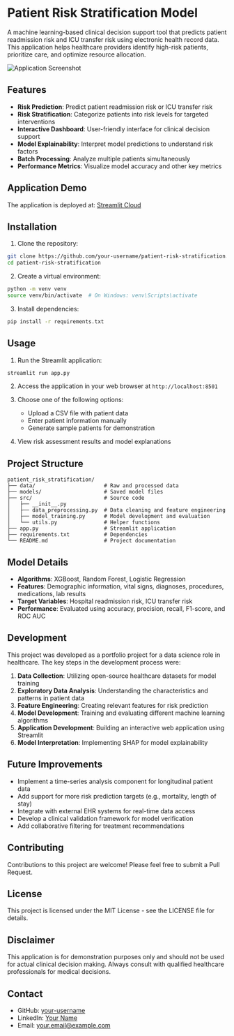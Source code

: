 # Patient Risk Stratification Model

A machine learning-based clinical decision support tool that predicts patient readmission risk and ICU transfer risk using electronic health record data. This application helps healthcare providers identify high-risk patients, prioritize care, and optimize resource allocation.

![Application Screenshot](app_screenshot.png)

## Features

- **Risk Prediction**: Predict patient readmission risk or ICU transfer risk
- **Risk Stratification**: Categorize patients into risk levels for targeted interventions
- **Interactive Dashboard**: User-friendly interface for clinical decision support
- **Model Explainability**: Interpret model predictions to understand risk factors
- **Batch Processing**: Analyze multiple patients simultaneously
- **Performance Metrics**: Visualize model accuracy and other key metrics

## Application Demo

The application is deployed at: [Streamlit Cloud](https://patient-risk-stratification.streamlit.app)

## Installation

1. Clone the repository:
```bash
git clone https://github.com/your-username/patient-risk-stratification.git
cd patient-risk-stratification
```

2. Create a virtual environment:
```bash
python -m venv venv
source venv/bin/activate  # On Windows: venv\Scripts\activate
```

3. Install dependencies:
```bash
pip install -r requirements.txt
```

## Usage

1. Run the Streamlit application:
```bash
streamlit run app.py
```

2. Access the application in your web browser at `http://localhost:8501`

3. Choose one of the following options:
   - Upload a CSV file with patient data
   - Enter patient information manually
   - Generate sample patients for demonstration

4. View risk assessment results and model explanations

## Project Structure

```
patient_risk_stratification/
├── data/                      # Raw and processed data
├── models/                    # Saved model files
├── src/                       # Source code
│   ├── __init__.py
│   ├── data_preprocessing.py  # Data cleaning and feature engineering
│   ├── model_training.py      # Model development and evaluation
│   └── utils.py               # Helper functions
├── app.py                     # Streamlit application
├── requirements.txt           # Dependencies
└── README.md                  # Project documentation
```

## Model Details

- **Algorithms**: XGBoost, Random Forest, Logistic Regression
- **Features**: Demographic information, vital signs, diagnoses, procedures, medications, lab results
- **Target Variables**: Hospital readmission risk, ICU transfer risk
- **Performance**: Evaluated using accuracy, precision, recall, F1-score, and ROC AUC

## Development

This project was developed as a portfolio project for a data science role in healthcare. The key steps in the development process were:

1. **Data Collection**: Utilizing open-source healthcare datasets for model training
2. **Exploratory Data Analysis**: Understanding the characteristics and patterns in patient data
3. **Feature Engineering**: Creating relevant features for risk prediction
4. **Model Development**: Training and evaluating different machine learning algorithms
5. **Application Development**: Building an interactive web application using Streamlit
6. **Model Interpretation**: Implementing SHAP for model explainability

## Future Improvements

- Implement a time-series analysis component for longitudinal patient data
- Add support for more risk prediction targets (e.g., mortality, length of stay)
- Integrate with external EHR systems for real-time data access
- Develop a clinical validation framework for model verification
- Add collaborative filtering for treatment recommendations

## Contributing

Contributions to this project are welcome! Please feel free to submit a Pull Request.

## License

This project is licensed under the MIT License - see the LICENSE file for details.

## Disclaimer

This application is for demonstration purposes only and should not be used for actual clinical decision making. Always consult with qualified healthcare professionals for medical decisions.

## Contact

- GitHub: [your-username](https://github.com/your-username)
- LinkedIn: [Your Name](https://www.linkedin.com/in/your-name/)
- Email: your.email@example.com